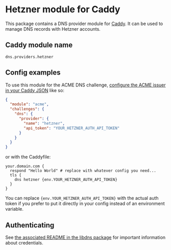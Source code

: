 # Hetzner module for Caddy

This package contains a DNS provider module for [Caddy](https://github.com/caddyserver/caddy). It can be used to manage DNS records with Hetzner accounts.

## Caddy module name

```
dns.providers.hetzner
```

## Config examples

To use this module for the ACME DNS challenge, [configure the ACME issuer in your Caddy JSON](https://caddyserver.com/docs/json/apps/tls/automation/policies/issuer/acme/) like so:

```json
{
  "module": "acme",
  "challenges": {
    "dns": {
      "provider": {
        "name": "hetzner",
        "api_token": "YOUR_HETZNER_AUTH_API_TOKEN"
      }
    }
  }
}
```

or with the Caddyfile:

```
your.domain.com {
  respond "Hello World"	# replace with whatever config you need...
  tls {
    dns hetzner {env.YOUR_HETZNER_AUTH_API_TOKEN}
  }
}
```

You can replace `{env.YOUR_HETZNER_AUTH_API_TOKEN}` with the actual auth token if you prefer to put it directly in your config instead of an environment variable.

## Authenticating

See [the associated README in the libdns package](https://github.com/libdns/hetzner#authenticating) for important information about credentials.
